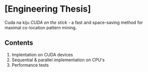 # [Engineering Thesis]
Cuda na kiju _CUDA on the stick_ - a fast and space-saving method for maximal co-location pattern mining.

## Contents

1. Implentation on CUDA devices
2. Sequential & parallel implementation on CPU's
3. Performance tests
